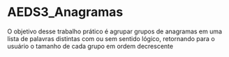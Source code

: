 # AEDS3_Anagramas
O objetivo desse trabalho prático é agrupar grupos de anagramas em uma lista de palavras distintas com ou sem sentido lógico, retornando para o usuário o tamanho de cada grupo em ordem decrescente
